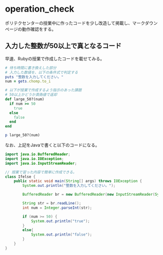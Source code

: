 # operation_check
ポリテクセンターの授業中に作ったコードを少し改造して掲載し、マークダウンページの動作確認をする。

## 入力した整数が50以上で真となるコード

早速、Rubyの授業で作成したコードを載せてみる。
```ruby
# 待ち時間に書き換えした部分
# 入力した数値を、以下の条件式で判定する
puts "整数を入力してください。"
num = gets.chomp.to_i

# 以下が授業で作成するよう指示のあった課題
# 50以上かどうか真偽値で返却
def large_50?(num)
  if num >= 50
    true
  else
    false
  end
end

p large_50?(num)
```

なお、上記をJavaで書くと以下のコードになる。
```java
import java.io.BufferedReader;
import java.io.IOException;
import java.io.InputStreamReader;

// 授業で習った内容で簡単に作成できる。
class Ifelse {
	public static void main(String[] args) throws IOException {
		System.out.println("整数を入力してください。");

		BufferedReader br = new BufferedReader(new InputStreamReader(System.in));

		String str = br.readLine();
		int num = Integer.parseInt(str);

		if (num >= 50) {
			System.out.println("true");
		}
		else{
			System.out.println("false");
		}
	}
}
```
